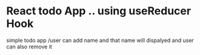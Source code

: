 # React todo App .. using useReducer Hook

simple todo app /user can add name  and that name will  dispalyed and user  can  also remove it
